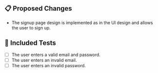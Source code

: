 ## 📋 Proposed Changes

  - The signup page design is implemented as in the UI design and allows the user to sign up.

## 🧪 Included Tests
- [ ] The user enters a valid email and password.
- [ ] The user enters an invalid email.
- [ ] The user enters an invalid password.
